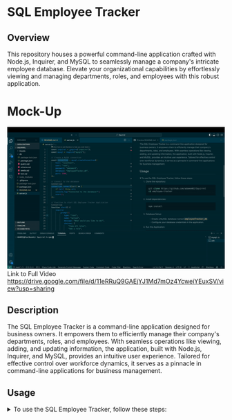 # SQL Employee Tracker

## Overview
This repository houses a powerful command-line application crafted with Node.js, Inquirer, and MySQL to seamlessly manage a company's intricate employee database. Elevate your organizational capabilities by effortlessly viewing and managing departments, roles, and employees with this robust application.

# Mock-Up
![Alt text](squirrel.gif)
Link to Full Video 
https://drive.google.com/file/d/11eRRuQ9GAEjYJ1Md7mOz4YcweiYEuxSV/view?usp=sharing

## Description
The SQL Employee Tracker is a command-line application designed for business owners. It empowers them to efficiently manage their company's departments, roles, and employees. With seamless operations like viewing, adding, and updating information, the application, built with Node.js, Inquirer, and MySQL, provides an intuitive user experience. Tailored for effective control over workforce dynamics, it serves as a pinnacle in command-line applications for business management.



## Usage

<details>
  <summary>To use the SQL Employee Tracker, follow these steps:</summary>

  1. Clone the repository:
     ```bash
     git clone https://github.com/adamem02/Squirrel
     cd employee-tracker
     ```

  2. Install dependencies:
     ```bash
     npm install
     ```

  3. Database Setup:
     - Create a MySQL database named `employeeTracker_db`.
     - Configure your database credentials in the application.

  4. Run the Application:
     ```bash
     npm start
     ```
</details>

